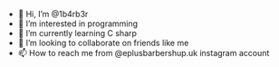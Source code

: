 - 👋 Hi, I’m @1b4rb3r
- 👀 I’m interested in programming
- 🌱 I’m currently learning C sharp
- 💞️ I’m looking to collaborate on friends like me 
- 📫 How to reach me from @eplusbarbershup.uk instagram account

<!---
1b4rb3r/1b4rb3r is a ✨ special ✨ repository because its `README.md` (this file) appears on your GitHub profile.
You can click the Preview link to take a look at your changes.
--->
